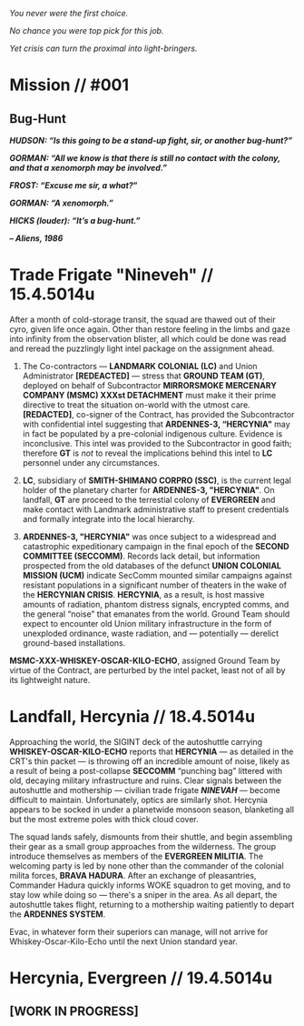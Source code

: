 _You never were the first choice._

_No chance you were top pick for this job._ 

_Yet crisis can turn the proximal into light-bringers._

# Mission // #001
## Bug-Hunt

**_HUDSON: “Is this going to be a stand-up fight, sir, or another bug-hunt?”_**

**_GORMAN: “All we know is that there is still no contact with the colony, and that a xenomorph may be involved.”_**

**_FROST: “Excuse me sir, a what?_”**

**_GORMAN: “A xenomorph.”_**

**_HICKS (louder): “It’s a bug-hunt.”_**

**_– Aliens, 1986_**

# Trade Frigate "Nineveh" // 15.4.5014u

After a month of cold-storage transit, the squad are thawed out of their cyro, given life once again. Other than restore feeling in the limbs and gaze into infinity from the observation blister, all which could be done was read and reread the puzzlingly light intel package on the assignment ahead. 

1. The Co-contractors — **LANDMARK COLONIAL (LC)** and Union Administrator **[REDEACTED]** — stress that **GROUND TEAM (GT)**, deployed on behalf of Subcontractor **MIRRORSMOKE MERCENARY COMPANY (MSMC) XXXst DETACHMENT** must make it their prime directive to treat the situation on-world with the utmost care. **[REDACTED]**, co-signer of the Contract, has provided the Subcontractor with confidential intel suggesting that **ARDENNES-3, “HERCYNIA"** may in fact be populated by a pre-colonial indigenous culture. Evidence is inconclusive. This intel was provided to the Subcontractor in good faith; therefore **GT** is _not_ to reveal the implications behind this intel to **LC** personnel under any circumstances. 

2. **LC**, subsidiary of **SMITH-SHIMANO CORPRO (SSC)**, is the current legal holder of the planetary charter for **ARDENNES-3, "HERCYNIA"**. On landfall, **GT** are proceed to the terrestial colony of **EVERGREEN** and make contact with Landmark administrative staff to present credentials and formally integrate into the local hierarchy.

3. **ARDENNES-3, "HERCYNIA"** was once subject to a widespread and catastrophic expeditionary campaign in the final epoch of the **SECOND COMMITTEE (SECCOMM)**. Records lack detail, but information prospected from the old databases of the defunct **UNION COLONIAL MISSION (UCM)** indicate SecComm mounted similar campaigns against resistant populations in a significant number of theaters in the wake of the **HERCYNIAN CRISIS**. **HERCYNIA**, as a result, is host massive amounts of radiation, phantom distress signals, encrypted comms, and the general “noise” that emanates from the world. Ground Team should expect to encounter old Union military infrastructure in the form of unexploded ordinance, waste radiation, and — potentially — derelict ground-based installations.

**MSMC-XXX-WHISKEY-OSCAR-KILO-ECHO**, assigned Ground Team by virtue of the Contract, are perturbed by the intel packet, least not of all by its lightweight nature.  

# Landfall, Hercynia // 18.4.5014u

Approaching the world, the SIGINT deck of the autoshuttle carrying **WHISKEY-OSCAR-KILO-ECHO** reports that **HERCYNIA** — as detailed in the CRT's thin packet — is throwing off an incredible amount of noise, likely as a result of being a post-collapse **SECCOMM** “punching bag” littered with old, decaying military infrastructure and ruins. Clear signals between the autoshuttle and mothership — civilian trade frigate **_NINEVAH_** — become difficult to maintain. Unfortunately, optics are similarly shot. Hercynia appears to be socked in under a planetwide monsoon season, blanketing all but the most extreme poles with thick cloud cover.

The squad lands safely, dismounts from their shuttle, and begin assembling their gear as a small group approaches from the wilderness. The group introduce themselves as members of the **EVERGREEN MILITIA**. The welcoming party is led by none other than the commander of the colonial milita forces, **BRAVA HADURA**. After an exchange of pleasantries, Commander Hadura quickly informs WOKE squadron to get moving, and to stay low while doing so — there's a sniper in the area. As all depart, the autoshuttle takes flight, returning to a mothership waiting patiently to depart the **ARDENNES SYSTEM**. 

Evac, in whatever form their superiors can manage, will not arrive for Whiskey-Oscar-Kilo-Echo until the next Union standard year. 

# Hercynia, Evergreen // 19.4.5014u

## [WORK IN PROGRESS]
